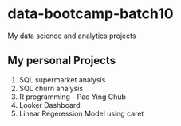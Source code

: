 # data-bootcamp-batch10
My data science and analytics projects

## My personal Projects

 1. SQL supermarket analysis
 2. SQL churn analysis
 3. R programming - Pao Ying Chub
 4. Looker Dashboard
 5. Linear Regeression Model using caret

